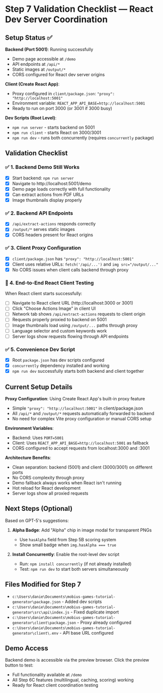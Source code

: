 # Step 7 Validation Checklist — React Dev Server Coordination

## Setup Status ✅

**Backend (Port 5001)**: Running successfully
- Demo page accessible at `/demo`
- API endpoints at `/api/*` 
- Static images at `/output/*`
- CORS configured for React dev server origins

**Client (Create React App)**:
- Proxy configured in `client/package.json`: `"proxy": "http://localhost:5001"`
- Environment variable: `REACT_APP_API_BASE=http://localhost:5001`
- Ready to run on port 3000 (or 3001 if 3000 busy)

**Dev Scripts (Root Level)**:
- `npm run server` - starts backend on 5001
- `npm run client` - starts React on 3000/3001  
- `npm run dev` - runs both concurrently (requires `concurrently` package)

## Validation Checklist

### ✅ 1. Backend Demo Still Works
- [x] Start backend: `npm run server`
- [x] Navigate to http://localhost:5001/demo
- [x] Demo page loads correctly with full functionality
- [x] Can extract actions from PDF URLs
- [x] Image thumbnails display properly

### ✅ 2. Backend API Endpoints
- [x] `/api/extract-actions` responds correctly
- [x] `/output/*` serves static images
- [x] CORS headers present for React origins

### ✅ 3. Client Proxy Configuration
- [x] `client/package.json` has `"proxy": "http://localhost:5001"`
- [x] Client uses relative URLs: `fetch('/api/...')` and `img src="/output/..."`
- [x] No CORS issues when client calls backend through proxy

### 🔲 4. End-to-End React Client Testing
When React client starts successfully:
- [ ] Navigate to React client URL (http://localhost:3000 or 3001)
- [ ] Click "Choose Actions Image" in client UI
- [ ] Network tab shows `/api/extract-actions` requests to client origin
- [ ] Requests properly proxied to backend on 5001
- [ ] Image thumbnails load using `/output/...` paths through proxy
- [ ] Language selector and custom keywords work
- [ ] Server logs show requests flowing through API endpoints

### ✅ 5. Convenience Dev Script
- [x] Root `package.json` has dev scripts configured
- [x] `concurrently` dependency installed and working
- [x] `npm run dev` successfully starts both backend and client together

## Current Setup Details

**Proxy Configuration**: Using Create React App's built-in proxy feature
- Simple `"proxy": "http://localhost:5001"` in client/package.json
- All `/api/*` and `/output/*` requests automatically forwarded to backend
- No need for complex Vite proxy configuration or manual CORS setup

**Environment Variables**:
- Backend: Uses `PORT=5001` 
- Client: Uses `REACT_APP_API_BASE=http://localhost:5001` as fallback
- CORS configured to accept requests from localhost:3000 and :3001

**Architecture Benefits**:
- Clean separation: backend (5001) and client (3000/3001) on different ports
- No CORS complexity through proxy
- Demo fallback always works when React isn't running
- Hot reload for React development
- Server logs show all proxied requests

## Next Steps (Optional)

Based on GPT-5's suggestions:

1. **Alpha Badge**: Add "Alpha" chip in image modal for transparent PNGs
   - Use `hasAlpha` field from Step 5B scoring system
   - Show small badge when `img.hasAlpha === true`

2. **Install Concurrently**: Enable the root-level dev script
   - Run: `npm install concurrently` (if not already installed)
   - Test: `npm run dev` to start both servers simultaneously

## Files Modified for Step 7

- `c:\Users\danie\Documents\mobius-games-tutorial-generator\package.json` - Added dev scripts
- `c:\Users\danie\Documents\mobius-games-tutorial-generator\src\api\index.js` - Fixed duplicate import
- `c:\Users\danie\Documents\mobius-games-tutorial-generator\client\package.json` - Proxy already configured
- `c:\Users\danie\Documents\mobius-games-tutorial-generator\client\.env` - API base URL configured

## Demo Access

Backend demo is accessible via the preview browser. Click the preview button to test:
- Full functionality available at `/demo`
- All Step 6C features (multilingual, caching, scoring) working
- Ready for React client coordination testing